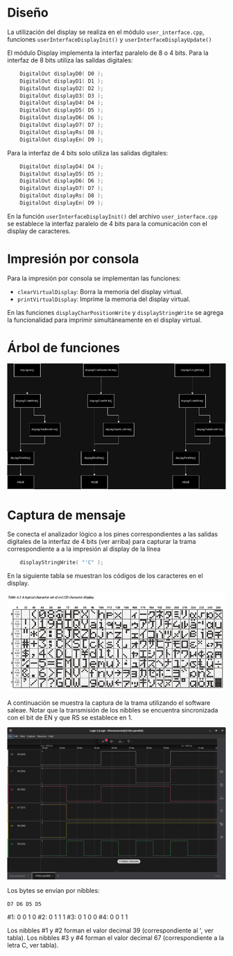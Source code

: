# Diseño
La utilización del display se realiza en el módulo `user_interface.cpp`, funciones `userInterfaceDisplayInit()` y `userInterfaceDisplayUpdate()`

El módulo Display implementa la interfaz paralelo de 8 o 4 bits. Para la interfaz de 8 bits utiliza las salidas digitales:

```cpp
    DigitalOut displayD0( D0 );
    DigitalOut displayD1( D1 );
    DigitalOut displayD2( D2 );
    DigitalOut displayD3( D3 );
    DigitalOut displayD4( D4 );
    DigitalOut displayD5( D5 );
    DigitalOut displayD6( D6 );
    DigitalOut displayD7( D7 );
    DigitalOut displayRs( D8 );
    DigitalOut displayEn( D9 );
```

Para la interfaz de 4 bits solo utiliza las salidas digitales:

```cpp
    DigitalOut displayD4( D4 );
    DigitalOut displayD5( D5 );
    DigitalOut displayD6( D6 );
    DigitalOut displayD7( D7 );
    DigitalOut displayRs( D8 );
    DigitalOut displayEn( D9 );
```

En la función `userInterfaceDisplayInit()` del archivo `user_interface.cpp` se establece la interfaz paralelo de 4 bits para la comunicación con el display de caracteres.

# Impresión por consola
Para la impresión por consola se implementan las funciones:

- `clearVirtualDisplay`: Borra la memoria del display virtual.
- `printVirtualDisplay`: Imprime la memoria del display virtual.

En las funciones `displayCharPositionWrite` y `displayStringWrite` se agrega la funcionalidad para imprimir simultáneamente en el display virtual.

# Árbol de funciones

<picture>
    <img src=img/dependecy-tree.png>
</picture>

# Captura de mensaje

Se conecta el analizador lógico a los pines correspondientes a las salidas digitales de la interfaz de 4 bits (ver arriba) para capturar la trama correspondiente a  a la impresión al display de la línea

```cpp
    displayStringWrite( "'C" );
```

En la siguiente tabla se muestran los códigos de los caracteres en el display.

<picture>
    <img src=img/table-6.1.png>
</picture>

A continuación se muestra la captura de la trama utilizando el software saleae. Notar que la transmisión de los nibbles se encuentra sincronizada con el bit de EN y que RS se establece en 1.

<picture>
    <img src=img/4-bits-parallel.png>
</picture>

Los bytes se envían por nibbles:

    D7 D6 D5 D5
#1:  0  0  1  0
#2:  0  1  1  1
#3:  0  1  0  0
#4:  0  0  1  1

Los nibbles #1 y #2 forman el valor decimal 39 (correspondiente al ', ver tabla).
Los nibbles #3 y #4 forman el valor decimal 67 (correspondiente a la letra C, ver tabla).